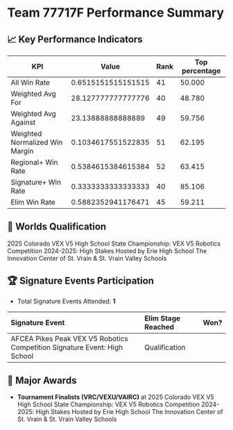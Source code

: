 # Team 77717F Performance Summary

## 📈 Key Performance Indicators
| KPI | Value | Rank | Top percentage |
| --- | ----- | ---- | ----- |
| All Win Rate | 0.6515151515151515 | 41 | 50.000 |
| Weighted Avg For | 28.127777777777776 | 40 | 48.780 |
| Weighted Avg Against | 23.13888888888889 | 49 | 59.756 |
| Weighted Normalized Win Margin | 0.1034617551522835 | 51 | 62.195 |
| Regional+ Win Rate | 0.5384615384615384 | 52 | 63.415 |
| Signature+ Win Rate | 0.3333333333333333 | 40 | 85.106 |
| Elim Win Rate | 0.5882352941176471 | 45 | 59.211 |


## 🎯 Worlds Qualification
2025 Colorado VEX V5 High School State Championship: VEX V5 Robotics Competition 2024-2025: High Stakes Hosted by Erie High School The Innovation Center of St. Vrain & St. Vrain Valley Schools

## 🏆 Signature Events Participation
- Total Signature Events Attended: **1**

| Signature Event | Elim Stage Reached | Won? |
|:----------------|:-------------------|:----|
| AFCEA Pikes Peak VEX V5 Robotics Competition Signature Event: High School | Qualification |  |


## 🥇 Major Awards
- **Tournament Finalists (VRC/VEXU/VAIRC)** at 2025 Colorado VEX V5 High School State Championship: VEX V5 Robotics Competition 2024-2025: High Stakes Hosted by Erie High School The Innovation Center of St. Vrain & St. Vrain Valley Schools

